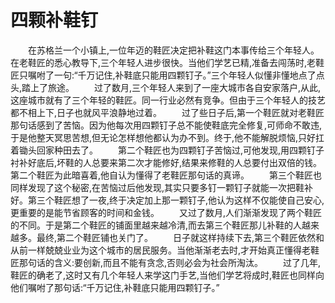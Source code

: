 # 四颗补鞋钉
　　在苏格兰一个小镇上,一位年迈的鞋匠决定把补鞋这门本事传给三个年轻人。在老鞋匠的悉心教导下,三个年轻人进步很快。当他们学艺已精,准备去闯荡时,老鞋匠只嘱咐了一句:“千万记住,补鞋底只能用四颗钉子。”三个年轻人似懂非懂地点了点头,踏上了旅途。 
　　过了数月,三个年轻人来到了一座大城市各自安家落户,从此,这座城市就有了三个年轻的鞋匠。同一行业必然有竞争。但由于三个年轻人的技艺都不相上下,日子也就风平浪静地过着。 
　　过了些日子后,第一个鞋匠就对老鞋匠那句话感到了苦恼。因为他每次用四颗钉子总不能使鞋底完全修复,可师命不敢违,于是他整天冥思苦想,但无论怎样想他都认为办不到。终于,他不能解脱烦恼,只好扛着锄头回家种田去了。 
　　第二个鞋匠也为四颗钉子苦恼过,可他发现,用四颗钉子衬补好底后,坏鞋的人总要来第二次才能修好,结果来修鞋的人总要付出双倍的钱。第二个鞋匠为此暗喜着,他自认为懂得了老鞋匠那句话的真谛。 
　　第三个鞋匠也同样发现了这个秘密,在苦恼过后他发现,其实只要多钉一颗钉子就能一次把鞋补好。第三个鞋匠想了一夜,终于决定加上那一颗钉子,他认为这样不仅能使自己安心,更重要的是能节省顾客的时间和金钱。 
　　又过了数月,人们渐渐发现了两个鞋匠的不同。于是第二个鞋匠的铺面里越来越冷清,而去第三个鞋匠那儿补鞋的人越来越多。最终,第二个鞋匠铺也关门了。 
　　日子就这样持续下去,第三个鞋匠依然和从前一样兢兢业业为这个城市的居民服务。当他渐渐老去时,才开始真正懂得老鞋匠那句话的含义:要创新,而且不能有贪念,否则必会为社会所淘汰。 
　　过了几年,鞋匠的确老了,这时又有几个年轻人来学这门手艺,当他们学艺将成时,鞋匠也同样向他们嘱咐了那句话:“千万记住,补鞋底只能用四颗钉子。”
 